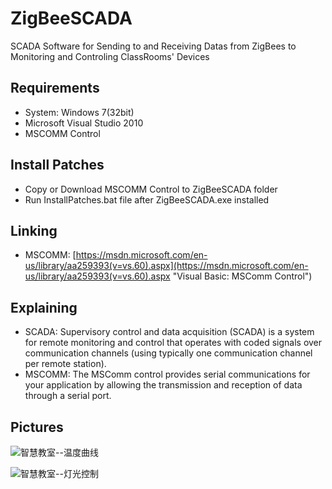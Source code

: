 # ZigBeeSCADA
SCADA Software for Sending to and Receiving Datas from ZigBees to Monitoring and Controling ClassRooms' Devices

## Requirements
* System: Windows 7(32bit)
* Microsoft Visual Studio 2010
* MSCOMM Control

## Install Patches
* Copy or Download MSCOMM Control to ZigBeeSCADA folder
* Run InstallPatches.bat file after ZigBeeSCADA.exe installed

## Linking
* MSCOMM: [https://msdn.microsoft.com/en-us/library/aa259393(v=vs.60).aspx](https://msdn.microsoft.com/en-us/library/aa259393(v=vs.60).aspx "Visual Basic: MSComm Control")

## Explaining
* SCADA: Supervisory control and data acquisition (SCADA) is a system for remote monitoring and control that operates with coded signals over communication channels (using typically one communication channel per remote station).
* MSCOMM: The MSComm control provides serial communications for your application by allowing the transmission and reception of data through a serial port.

## Pictures
![智慧教室--温度曲线](http://i.imgur.com/sugKzG7.jpg)

![智慧教室--灯光控制](http://i.imgur.com/5L7uYFe.jpg)